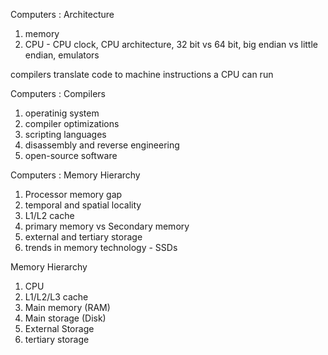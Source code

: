 Computers : Architecture
1. memory
2. CPU - CPU clock, CPU architecture, 32 bit vs 64 bit, big endian vs little endian, emulators

compilers translate code to machine instructions a CPU can run

Computers : Compilers
1. operatinig system
2. compiler optimizations
3. scripting languages
4. disassembly and reverse engineering
5. open-source software

Computers : Memory Hierarchy
1. Processor memory gap
2. temporal and spatial locality
3. L1/L2 cache
4. primary memory vs Secondary memory
5. external and tertiary storage
6. trends in memory technology - SSDs

Memory Hierarchy
1. CPU
2. L1/L2/L3 cache
3. Main memory (RAM)
4. Main storage (Disk)
5. External Storage
6. tertiary storage

